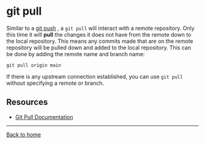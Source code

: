 # git pull
Similar to a [git push](./PUSH.md) , a `git pull` will interact with a remote repository.
Only this time it will **pull** the changes it does not have from the remote down to the local repository. 
This means any commits made that are on the remote repository will be pulled down and added to the local repository.
This can be done by adding the remote name and branch name:
```
git pull origin main
```
If there is any upstream connection established, you can use `git pull` without specifying a remote or branch.
## Resources
- [Git Pull Documentation](https://git-scm.com/docs/git-pull)
---
[Back to home](../README.md)